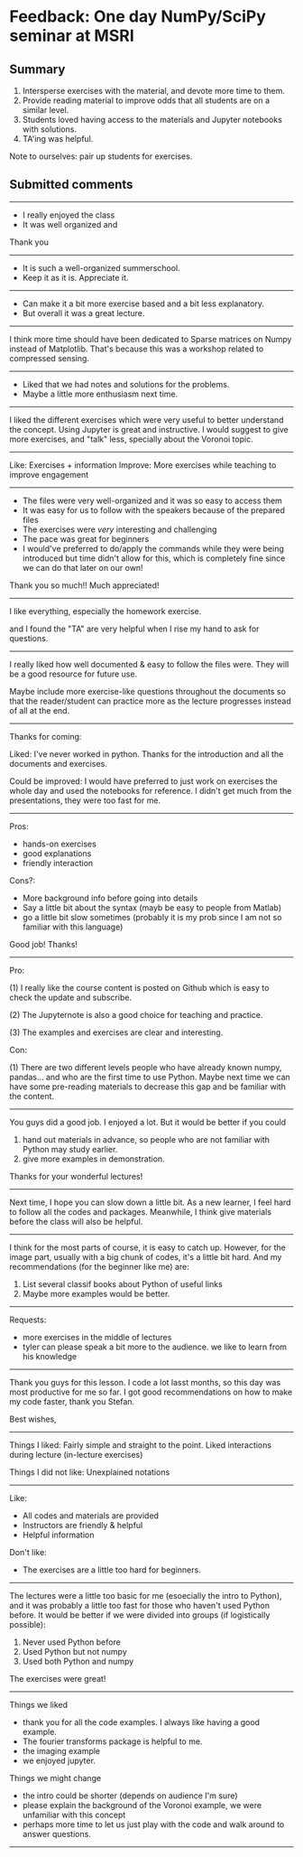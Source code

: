 # Feedback: One day NumPy/SciPy seminar at MSRI

## Summary

1. Intersperse exercises with the material, and devote more time to
   them.
2. Provide reading material to improve odds that all students are on a
   similar level.
3. Students loved having access to the materials and Jupyter notebooks
   with solutions.
4. TA'ing was helpful.

Note to ourselves: pair up students for exercises.

## Submitted comments

---

- I really enjoyed the class
- It was well organized and

Thank you

---

- It is such a well-organized summerschool.
- Keep it as it is.  Appreciate it.

---

- Can make it a bit more exercise based and a bit less explanatory.
- But overall it was a great lecture.

---

I think more time should have been dedicated to Sparse matrices on
Numpy instead of Matplotlib.  That's because this was a workshop
related to compressed sensing.

---

- Liked that we had notes and solutions for the problems.
- Maybe a little more enthusiasm next time.

---

I liked the different exercises which were very useful to better
understand the concept.
Using Jupyter is great and instructive.
I would suggest to give more exercises, and "talk" less, specially
about the Voronoi topic.

---

Like: Exercises + information
Improve: More exercises while teaching to improve engagement

---

- The files were very well-organized and it was so easy to access them
- It was easy for us to follow with the speakers because of the
  prepared files
- The exercises were *very* interesting and challenging
- The pace was great for beginners
- I would've preferred to do/apply the commands while they were being
  introduced but time didn't allow for this, which is completely fine
  since we can do that later on our own!

Thank you so much!! Much appreciated!

---

I like everything, especially the homework exercise.

and I found the "TA" are very helpful when I rise my hand to ask for
questions.

---

I really liked how well documented & easy to follow the files were.
They will be a good resource for future use.

Maybe include more exercise-like questions throughout the documents so
that the reader/student can practice more as the lecture progresses
instead of all at the end.

---

Thanks for coming:

Liked: I've never worked in python.  Thanks for the introduction and
all the documents and exercises.

Could be improved: I would have preferred to just work on exercises
the whole day and used the notebooks for reference.  I didn't get much
from the presentations, they were too fast for me.

---

Pros:

- hands-on exercises
- good explanations
- friendly interaction

Cons?:

- More background info before going into details
- Say a little bit about the syntax (mayb be easy to people from
  Matlab)
- go a little bit slow sometimes (probably it is my prob since I am
  not so familiar with this language)

Good job! Thanks!

---

Pro:

(1) I really like the course content is posted on Github which is easy
to check the update and subscribe.

(2) The Jupyternote is also a good choice for teaching and practice.

(3) The examples and exercises are clear and interesting.

Con:

(1) There are two different levels people who have already known
numpy, pandas... and who are the first time to use Python.  Maybe next
time we can have some pre-reading materials to decrease this gap and
be familiar with the content.

---

You guys did a good job.  I enjoyed a lot.  But it would be better if
you could

1. hand out materials in advance, so people who are not familiar with
   Python may study earlier.
2. give more examples in demonstration.

Thanks for your wonderful lectures!

---

Next time, I hope you can slow down a little bit.  As a new learner, I
feel hard to follow all the codes and packages.  Meanwhile, I think
give materials before the class will also be helpful.

---

I think for the most parts of course, it is easy to catch up.
However, for the image part, usually with a big chunk of codes, it's a
little bit hard.
And my recommendations (for the beginner like me) are:
1) List several classif books about Python of useful links
2) Maybe more examples would be better.

---

Requests:

- more exercises in the middle of lectures
- tyler can please speak a bit more to the audience. we like to learn from
  his knowledge

---

Thank you guys for this lesson.  I code a lot lasst months, so this
day was most productive for me so far.  I got good recommendations on
how to make my code faster, thank you Stefan.

Best wishes,
<name redacted>

---

Things I liked: Fairly simple and straight to the point.  Liked
interactions during lecture (in-lecture exercises)

Things I did not like: Unexplained notations

---

Like:

- All codes and materials are provided
- Instructors are friendly & helpful
- Helpful information

Don't like:

- The exercises are a little too hard for beginners.

---

The lectures were a little too basic for me (esoecially the intro to
Python), and it was probably a little too fast for those who haven't
used Python before.  It would be better if we were divided into groups
(if logistically possible):
1. Never used Python before
2. Used Python but not numpy
3. Used both Python and numpy

The exercises were great!

---

Things we liked

- thank you for all the code examples.  I always like having a good
  example.
- The fourier transforms package is helpful to me.
- the imaging example
- we enjoyed jupyter.

Things we might change

- the intro could be shorter (depends on audience I'm sure)
- please explain the background of the Voronoi example, we were
  unfamiliar with this concept
- perhaps more time to let us just play with the code and walk around
  to answer questions.

---

